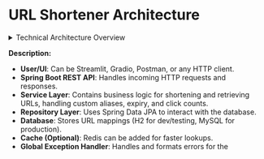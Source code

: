 # URL Shortener Architecture

<details>
  <summary>Technical Architecture Overview</summary>

```mermaid
graph TD

User[User / UI]
API[REST API Controller]
Service[Service Layer]
Repo[Repository Layer]
DB[(Database)]
Cache[(Redis Cache)]
Exception[Exception Handler]

User -->|HTTP Request| API
API -->|Calls| Service
Service -->|CRUD| Repo
Repo -->|JPA| DB

Service -->|Cache Lookup| Cache
Service -->|Cache Store| Cache

API -->|Exception Handling| Exception
Service -->|Exception Handling| Exception
API -->|HTTP Response| User


```

</details>


    


**Description:**
- **User/UI**: Can be Streamlit, Gradio, Postman, or any HTTP client.
- **Spring Boot REST API**: Handles incoming HTTP requests and responses.
- **Service Layer**: Contains business logic for shortening and retrieving URLs, handling custom aliases, expiry, and click counts.
- **Repository Layer**: Uses Spring Data JPA to interact with the database.
- **Database**: Stores URL mappings (H2 for dev/testing, MySQL for production).
- **Cache (Optional)**: Redis can be added for faster lookups.
- **Global Exception Handler**: Handles and formats errors for the